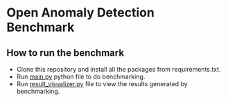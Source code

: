 # Open Anomaly Detection Benchmark

## How to run the benchmark
* Clone this repository and install all the packages from requirements.txt.
* Run [main.py](https://github.com/shahzaib-ch/open-anomaly-detection-benchmark/blob/main/main.py) python file to do benchmarking.
* Run [result_visualizer.py](https://github.com/shahzaib-ch/open-anomaly-detection-benchmark/blob/main/result_visualizer.py) file to view the results generated by benchmarking.
